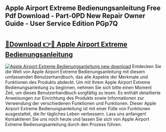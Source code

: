 ## Apple Airport Extreme Bedienungsanleitung Free Pdf Download - Part-0PD New Repair Owner Guide - User Service Edition PGp7Q

# <h2><a href="http://df3hts4.blite.top/?on=Apple+Airport+Extreme+Bedienungsanleitung">🔗Download 👉🔴 Apple Airport Extreme Bedienungsanleitung</a></h2>

[![Apple Airport Extreme Bedienungsanleitung new download](https://i.imgur.com/lujVjoI.png)](http://df3hts4.blite.top/?on=Apple+Airport+Extreme+Bedienungsanleitung)
Entdecken Sie die Welt von Apple Airport Extreme Bedienungsanleitung mit diesem umfassenden Benutzerhandbuch, das alle Aspekte der Merkmale und Funktionen des Produkts abdeckt. Um mit Ihrem Apple Airport Extreme Bedienungsanleitung zu beginnen, nehmen Sie sich bitte einen Moment Zeit, um dieses Benutzerhandbuch sorgfältig zu lesen. Es enthält detaillierte Anweisungen zur Einrichtung des Produkts sowie Informationen zur Verwendung der verschiedenen Funktionen und Funktionen. Dieser Apple Airport Extreme Bedienungsanleitung ist mit einer Fülle von Funktionen ausgestattet, die Ihr tägliches Leben verbessern. Lass uns anfangen! Kontaktieren Sie uns noch heute und lassen Sie sich von Apple Airport Extreme Bedienungsanleitung durch den Prozess führen.
